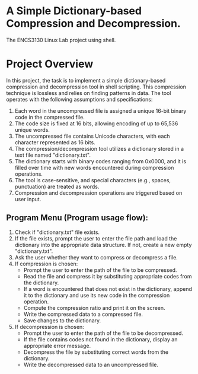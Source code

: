# A Simple Dictionary-based Compression and Decompression.
The ENCS3130 Linux Lab project using shell.
# Project Overview

In this project, the task is to implement a simple dictionary-based compression and decompression tool in shell scripting. This compression technique is lossless and relies on finding patterns in data. The tool operates with the following assumptions and specifications:

1. Each word in the uncompressed file is assigned a unique 16-bit binary code in the compressed file.
2. The code size is fixed at 16 bits, allowing encoding of up to 65,536 unique words.
3. The uncompressed file contains Unicode characters, with each character represented as 16 bits.
4. The compression/decompression tool utilizes a dictionary stored in a text file named "dictionary.txt".
5. The dictionary starts with binary codes ranging from 0x0000, and it is filled over time with new words encountered during compression operations.
6. The tool is case-sensitive, and special characters (e.g., spaces, punctuation) are treated as words.
7. Compression and decompression operations are triggered based on user input.

## Program Menu (Program usage flow):

1. Check if "dictionary.txt" file exists.
2. If the file exists, prompt the user to enter the file path and load the dictionary into the appropriate data structure. If not, create a new empty "dictionary.txt".
3. Ask the user whether they want to compress or decompress a file.
4. If compression is chosen:
   - Prompt the user to enter the path of the file to be compressed.
   - Read the file and compress it by substituting appropriate codes from the dictionary.
   - If a word is encountered that does not exist in the dictionary, append it to the dictionary and use its new code in the compression operation.
   - Compute the compression ratio and print it on the screen.
   - Write the compressed data to a compressed file.
   - Save changes to the dictionary.
5. If decompression is chosen:
   - Prompt the user to enter the path of the file to be decompressed.
   - If the file contains codes not found in the dictionary, display an appropriate error message.
   - Decompress the file by substituting correct words from the dictionary.
   - Write the decompressed data to an uncompressed file.
     
